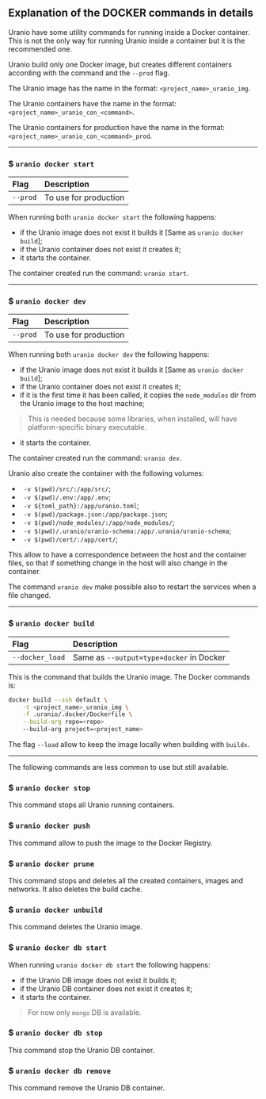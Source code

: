 ## Explanation of the DOCKER commands in details

Uranio have some utility commands for running inside a Docker container.
This is not the only way for running Uranio inside a container but it is the
recommended one.

Uranio build only one Docker image, but creates different containers
according with the command and the `--prod` flag.

The Uranio image has the name in the format: `<project_name>_uranio_img`.

The Uranio containers have the name in the format: `<project_name>_uranio_con_<command>`.

The Uranio containers for production have the name in the format:
`<project_name>_uranio_con_<command>_prod`.

---

### $ `uranio docker start`

| Flag | Description |
|:-----|:---------|
| `--prod` | To use for production |

When running both `uranio docker start` the following happens:

- if the Uranio image does not exist it builds it [Same as `uranio docker build`];
- if the Uranio container does not exist it creates it;
- it starts the container.

The container created run the command: `uranio start`.

---

### $ `uranio docker dev`

| Flag | Description |
|:-----|:---------|
| `--prod` | To use for production |

When running both `uranio docker dev` the following happens:

- if the Uranio image does not exist it builds it [Same as `uranio docker build`];
- if the Uranio container does not exist it creates it;
- if it is the first time it has been called, it copies the `node_modules` dir
from the Uranio image to the host machine;
> This is needed because some libraries, when installed, will have
> platform-specific binary executable.
- it starts the container.

The container created run the command: `uranio dev`.

Uranio also create the container with the following volumes:
- ` -v $(pwd)/src/:/app/src/`;
- ` -v $(pwd)/.env:/app/.env`;
- ` -v ${toml_path}:/app/uranio.toml`;
- ` -v $(pwd)/package.json:/app/package.json`;
- ` -v $(pwd)/node_modules/:/app/node_modules/`;
- ` -v $(pwd)/.uranio/uranio-schema:/app/.uranio/uranio-schema`;
- ` -v $(pwd)/cert/:/app/cert/`;

This allow to have a correspondence between the host and the container files,
so that if something change in the host will also change in the container.

The command `uranio dev` make possible also to restart the services when a file
changed.

---

### $ `uranio docker build`

| Flag | Description |
|:-----|:---------|
| `--docker_load` | Same as `--output=type=docker` in Docker |

This is the command that builds the Uranio image. The Docker commands is:

```bash
docker build --ssh default \
	-t <project_name>_uranio_img \
	-f .uranio/.docker/Dockerfile \
	--build-arg repo=<repo>
	--build-arg project=<project_name>
```

The flag `--load` allow to keep the image locally when building with `buildx`.

---

The following commands are less common to use but still available.

### $ `uranio docker stop`

This command stops all Uranio running containers.


### $ `uranio docker push`

This command allow to push the image to the Docker Registry.


### $ `uranio docker prune`

This command stops and deletes all the created containers, images and networks.
It also deletes the build cache.


### $ `uranio docker unbuild`

This command deletes the Uranio image.


### $ `uranio docker db start`

When running `uranio docker db start` the following happens:

- if the Uranio DB image does not exist it builds it;
- if the Uranio DB container does not exist it creates it;
- it starts the container.

> For now only `mongo` DB is available.


### $ `uranio docker db stop`

This command stop the Uranio DB container.


### $ `uranio docker db remove`

This command remove the Uranio DB container.

